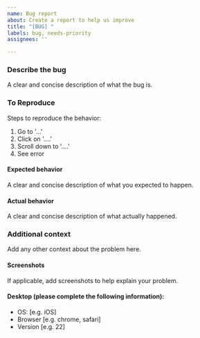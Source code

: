 ```yaml
---
name: Bug report
about: Create a report to help us improve
title: "[BUG] "
labels: bug, needs-priority
assignees: ''

---
```


### Describe the bug

A clear and concise description of what the bug is.

### To Reproduce

Steps to reproduce the behavior:

1. Go to '...'
2. Click on '....'
3. Scroll down to '....'
4. See error

#### Expected behavior

A clear and concise description of what you expected to happen.

#### Actual behavior

A clear and concise description of what actually happened.

### Additional context

Add any other context about the problem here.

#### Screenshots

If applicable, add screenshots to help explain your problem.

#### Desktop (please complete the following information):
 - OS: [e.g. iOS]
 - Browser [e.g. chrome, safari]
 - Version [e.g. 22]

